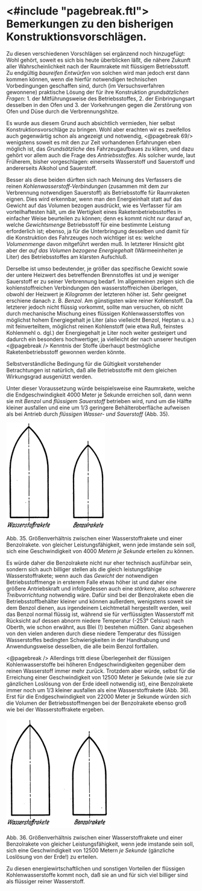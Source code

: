 <#include "pagebreak.ftl">
Bemerkungen zu den bisherigen Konstruktionsvorschlägen.
=======================================================

Zu diesen verschiedenen Vorschlägen sei ergänzend noch hinzugefügt:
Wohl gehört, soweit es sich bis heute überblicken läßt,
die nähere Zukunft aller Wahrscheinlichkeit nach der Raumrakete
mit flüssigem Betriebsstoff. Zu endgültig *baureifen Entwürfen*
von solchen wird man jedoch erst dann kommen können,
wenn die hierfür notwendigen technischen Vorbedingungen geschaffen
sind, durch (im Versuchsverfahren gewonnene) praktische
Lösung der für ihre Konstruktion *grundsätzlichen Fragen*:
1\. der Mitführungsweise des Betriebsstoffes, 2. der Einbringungsart
desselben in den Ofen und 3. der Vorkehrungen gegen die
Zerstörung von Ofen und Düse durch die Verbrennungshitze.

Es wurde aus diesem Grund auch absichtlich vermieden, hier
selbst Konstruktionsvorschläge zu bringen. Wohl aber erachten
wir es zweifellos auch gegenwärtig schon als angezeigt und notwendig,
\<@pagebreak 69/> wenigstens soweit es mit den zur Zeit vorhandenen Erfahrungen
eben möglich ist, das *Grundsätzliche* des Fahrzeugaufbaues
zu klären, und dazu gehört vor allem auch die Frage
des *Antriebsstoffes*. Als solcher wurde, laut Früherem, bisher
vorgeschlagen: einerseits Wasserstoff und Sauerstoff und andererseits
Alkohol und Sauerstoff.

Besser als diese beiden dürften sich nach Meinung des Verfassers
die reinen *Kohlenwasserstoff-Verbindungen* (zusammen
mit dem zur Verbrennung notwendigen Sauerstoff) als Betriebsstoffe
für Raumraketen eignen. Dies wird erkennbar, wenn
man den Energieinhalt statt auf das Gewicht auf das Volumen
bezogen ausdrückt, wie es Verfasser für am vorteilhaftesten hält,
um die Wertigkeit eines Raketenbetriebsstoffes in einfacher Weise
beurteilen zu können; denn es kommt nicht nur darauf an,
welche *Gewichtsmenge* Betriebsstoff für eine bestimmte Leistung
erforderlich ist; ebenso, ja für die Unterbringung desselben
und damit für die Konstruktion des Fahrzeuges noch wichtiger
ist es: welche *Volumenmenge* davon mitgeführt werden muß.
In letzterer Hinsicht gibt aber der *auf das Volumen bezogene
Energiegehalt* (Wärmeeinheiten je Liter) des Betriebsstoffes
am klarsten Aufschluß.

Derselbe ist umso bedeutender, je größer das spezifische Gewicht
sowie der untere Heizwert des betreffenden Brennstoffes
ist und je weniger Sauerstoff er zu seiner Verbrennung bedarf.
Im allgemeinen zeigen sich die kohlenstoffreichen Verbindungen
den wasserstoffreichen überlegen, obwohl der Heizwert je *Kilogramm*
der letzteren höher ist. Sehr geeignet erschiene danach
z. B. *Benzol*. Am günstigsten wäre reiner Kohlenstoff. Da
letzterer jedoch nicht flüssig vorkommt, sollte man versuchen,
ob nicht durch mechanische Mischung eines flüssigen Kohlenwasserstoffes
von möglichst hohem Energiegehalt je Liter (also vielleicht
Benzol, Heptan u. a.) mit feinverteiltem, möglichst reinen
Kohlenstoff (wie etwa Ruß, feinstes Kohlenmehl o. dgl.) der
Energiegehalt je Liter noch weiter gesteigert und dadurch ein
besonders hochwertiger, ja vielleicht der nach unserer heutigen
\<@pagebreak /> Kenntnis der Stoffe überhaupt bestmögliche Raketenbetriebsstoff
gewonnen werden könnte.

Selbstverständliche Bedingung für die Gültigkeit vorstehender
Betrachtungen ist natürlich, daß alle Betriebsstoffe mit dem gleichen
Wirkungsgrad ausgenützt werden.

Unter dieser Voraussetzung würde beispielsweise eine Raumrakete,
welche die Endgeschwindigkeit 4000 Meter je Sekunde erreichen
soll, dann wenn sie mit *Benzol* und *flüssigem Sauerstoff*
betrieben wird, rund um die Hälfte kleiner ausfallen und eine um
1/3 geringere Behälteroberfläche aufweisen als bei Antrieb durch
*flüssigen Wasser- und Sauerstoff* (Abb. 35).

<div class="image left"><img alt="Gegenüberstellung des Volumens von Wasserstoffrakete und Benzolrakete" src="abb35.png"/>
<p>Abb. 35. Größenverhältnis zwischen einer Wasserstoffrakete und einer
Benzolrakete. von gleicher Leistungsfähigkeit, wenn jede imstande sein
soll, sich eine Geschwindigkeit von 4000 <em>Metern je Sekunde</em> erteilen
zu können.</p></div>

Es würde daher die Benzolrakete nicht nur eher technisch ausführbar
sein, sondern sich auch billiger stellen als die gleich leistungsfähige
Wasserstoffrakete; wenn auch das *Gewicht* der notwendigen
Betriebsstoffmenge in ersterem Falle etwas höher ist und daher eine größere
Antriebskraft und infolgedessen auch eine *stärkere*, also *schwerere
Treibvorrichtung* notwendig wäre. Dafür sind bei der Benzolrakete
eben die Betriebsstoffbehälter kleiner und können außerdem,
wenigstens soweit sie dem Benzol dienen, aus irgendeinem Leichtmetall
hergestellt werden, weil das Benzol normal flüssig ist,
während sie für verflüssigten Wasserstoff mit Rücksicht auf dessen
abnorm niedere Temperatur (-253° Celsius) nach Oberth, wie
schon erwähnt, aus Blei (!) bestehen müßten. Ganz abgesehen
von den vielen anderen durch diese niedere Temperatur des flüssigen
Wasserstoffes bedingten Schwierigkeiten in der Handhabung
und Anwendungsweise desselben, die alle beim Benzol fortfallen.

\<@pagebreak /> Allerdings tritt diese Überlegenheit der flüssigen Kohlenwasserstoffe
bei höheren Endgeschwindigkeiten gegenüber dem reinen
Wasserstoff immer mehr zurück. Trotzdem aber würde, selbst für
die Erreichung einer Geschwindigkeit von 12500 Meter je Sekunde (wie
sie zur gänzlichen Loslösung von der Erde ideell notwendig ist), eine
Benzolrakete immer noch um 1/3 kleiner ausfallen als eine Wasserstoffrakete
(Abb. 36). Erst für die Endgeschwindigkeit von 22000 Meter
je Sekunde würden sich die Volumen der Betriebsstoffmengen bei der
Benzolrakete ebenso groß wie bei der Wasserstoffrakete ergeben.

<div class="image right"><img alt="Gegenüberstellung des Volumens von Wasserstoffrakete und Benzolrakete" src="abb36.png"/>
<p>Abb. 36. Größenverhältnis zwischen einer Wasserstoffrakete und einer
Benzolrakete von gleicher Leistungsfähigkeit, wenn jede imstande sein
soll, sich eine Geschwindigkeit von 12500 Metern <em>je Sekunde</em> (gänzliche
Loslösung von der Erde!) zu erteilen.</p></div>

Zu diesen energiewirtschaftlichen und sonstigen Vorteilen der
flüssigen Kohlenwasserstoffe kommt noch, daß sie an und für sich viel
billiger sind als flüssiger reiner Wasserstoff.

